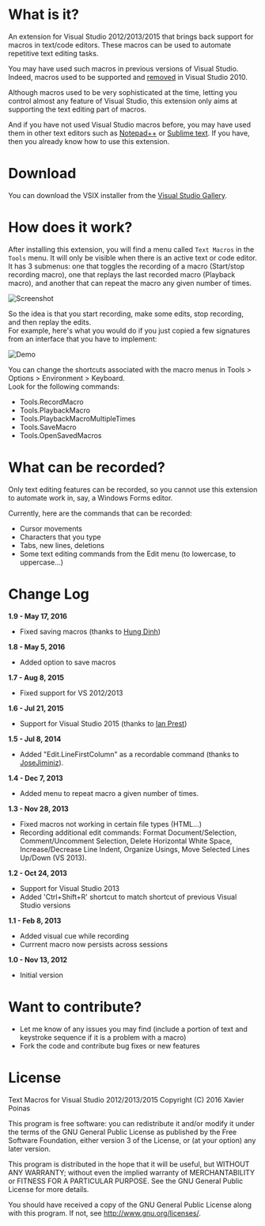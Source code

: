 What is it?
===============================

An extension for Visual Studio 2012/2013/2015 that brings back support for macros in text/code editors. These macros can be used to automate repetitive text editing tasks.

You may have used such macros in previous versions of Visual Studio. Indeed, macros used to be supported and [removed][5] in Visual Studio 2010.

Although macros used to be very sophisticated at the time, letting you control almost any feature of Visual Studio, this extension only aims at supporting the text editing part of macros.

And if you have not used Visual Studio macros before, you may have used them in other text editors such as [Notepad++][1] or [Sublime text][6]. If you have, then you already know how to use this extension.

Download
===============================

You can download the VSIX installer from the [Visual Studio Gallery][4].

How does it work?
===============================

After installing this extension, you will find a menu called `Text Macros` in the `Tools` menu.
It will only be visible when there is an active text or code editor.
It has 3 submenus: one that toggles the recording of a macro (Start/stop recording macro), one that replays the last recorded macro (Playback macro), and another that can repeat the macro any given number of times.

 ![Screenshot][2]

So the idea is that you start recording, make some edits, stop recording, and then replay the edits.  
For example, here's what you would do if you just copied a few signatures from an interface that you have to implement:

 ![Demo][3]

You can change the shortcuts associated with the macro menus in Tools > Options > Environment > Keyboard.  
Look for the following commands:

 - Tools.RecordMacro
 - Tools.PlaybackMacro
 - Tools.PlaybackMacroMultipleTimes
 - Tools.SaveMacro
 - Tools.OpenSavedMacros

What can be recorded?
===============================

Only text editing features can be recorded, so you cannot use this extension to automate work in, say, a Windows Forms editor.

Currently, here are the commands that can be recorded:

 - Cursor movements
 - Characters that you type
 - Tabs, new lines, deletions
 - Some text editing commands from the Edit menu (to lowercase, to uppercase...)

Change Log
===============================

**1.9 - May 17, 2016**

 - Fixed saving macros (thanks to [Hung Dinh][9])

**1.8 - May 5, 2016**

 - Added option to save macros

**1.7 - Aug 8, 2015**

 - Fixed support for VS 2012/2013

**1.6 - Jul 21, 2015**

 - Support for Visual Studio 2015 (thanks to [Ian Prest][8])

**1.5 - Jul 8, 2014**

 - Added "Edit.LineFirstColumn" as a recordable command (thanks to [JoseJiminiz][7]).

**1.4 - Dec 7, 2013**

 - Added menu to repeat macro a given number of times.

**1.3 - Nov 28, 2013**

 - Fixed macros not working in certain file types (HTML...)
 - Recording additional edit commands: Format Document/Selection, Comment/Uncomment Selection,
   Delete Horizontal White Space, Increase/Decrease Line Indent, Organize Usings, Move Selected Lines Up/Down (VS 2013).

**1.2 - Oct 24, 2013**

 - Support for Visual Studio 2013
 - Added 'Ctrl+Shift+R' shortcut to match shortcut of previous Visual Studio versions

**1.1 - Feb 8, 2013**

 - Added visual cue while recording
 - Currrent macro now persists across sessions

**1.0 - Nov 13, 2012**

 - Initial version

Want to contribute?
===============================

 - Let me know of any issues you may find (include a portion of text and keystroke sequence if it is a problem with a macro)
 - Fork the code and contribute bug fixes or new features

License
===============================

Text Macros for Visual Studio 2012/2013/2015
Copyright (C) 2016 Xavier Poinas

This program is free software: you can redistribute it and/or modify
it under the terms of the GNU General Public License as published by
the Free Software Foundation, either version 3 of the License, or
(at your option) any later version.

This program is distributed in the hope that it will be useful,
but WITHOUT ANY WARRANTY; without even the implied warranty of
MERCHANTABILITY or FITNESS FOR A PARTICULAR PURPOSE. See the
GNU General Public License for more details.

You should have received a copy of the GNU General Public License
along with this program. If not, see <http://www.gnu.org/licenses/>.

 [1]: http://notepad-plus-plus.org
 [2]: https://raw.github.com/xps/VSTextMacros/master/Documentation/screenshot.png
 [3]: https://github.com/xps/VSTextMacros/raw/master/Documentation/example.gif
 [4]: http://visualstudiogallery.msdn.microsoft.com/8e2103b6-87cf-4fef-9410-a580c434b602
 [5]: http://social.msdn.microsoft.com/Forums/en-US/vsx/thread/d8410838-085b-4647-8c42-e31b669c9f11
 [6]: http://sublimetext.info/docs/en/extensibility/macros.html
 [7]: https://github.com/JoseJimeniz
 [8]: https://github.com/ijprest
 [9]: https://github.com/nhdinh
 
